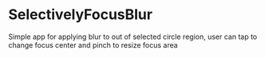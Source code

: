 # SelectivelyFocusBlur
Simple app for applying blur to out of selected circle region, user can tap to change focus center and pinch to resize focus area

